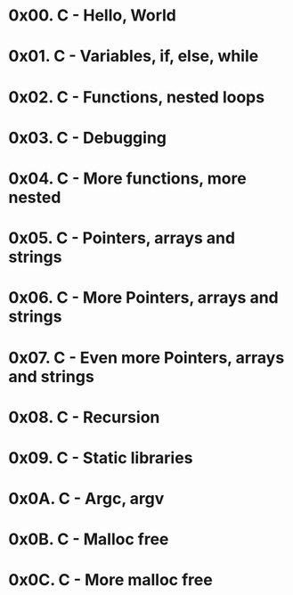 # **0x00. C - Hello, World**

# **0x01. C - Variables, if, else, while**

# **0x02. C - Functions, nested loops**

# **0x03. C - Debugging**

# **0x04. C - More functions, more nested** 

# **0x05. C - Pointers, arrays and strings**

# **0x06. C - More Pointers, arrays and strings**

# **0x07. C - Even more Pointers, arrays and strings**

# **0x08. C - Recursion**

# **0x09. C - Static libraries**

# **0x0A. C - Argc, argv**

# **0x0B. C - Malloc free**

# **0x0C. C - More malloc free**
